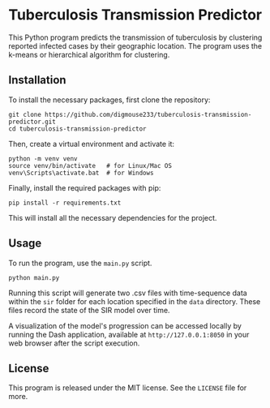 # Tuberculosis Transmission Predictor

This Python program predicts the transmission of tuberculosis by clustering reported infected cases by their geographic location. The program uses the k-means or hierarchical algorithm for clustering.

## Installation

To install the necessary packages, first clone the repository:

```
git clone https://github.com/digmouse233/tuberculosis-transmission-predictor.git
cd tuberculosis-transmission-predictor
```

Then, create a virtual environment and activate it:

```
python -m venv venv
source venv/bin/activate   # for Linux/Mac OS
venv\Scripts\activate.bat  # for Windows
```

Finally, install the required packages with pip:

```
pip install -r requirements.txt
```

This will install all the necessary dependencies for the project.

## Usage

To run the program, use the `main.py` script.

```shell
python main.py
```

Running this script will generate two .csv files with time-sequence data within the `sir` folder for each location specified in the `data` directory. These files record the state of the SIR model over time.

A visualization of the model's progression can be accessed locally by running the Dash application, available at `http://127.0.0.1:8050` in your web browser after the script execution.

## License

This program is released under the MIT license. See the `LICENSE` file for more.
